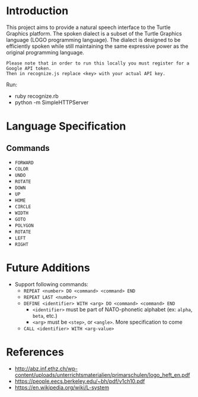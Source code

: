 # Introduction  

This project aims to provide a natural speech interface to the Turtle Graphics platform. The spoken
dialect is a subset of the Turtle Graphics language (LOGO programming language). The dialect
is designed to be efficiently spoken while still maintaining the same expressive power as the
original programming language.

```
Please note that in order to run this locally you must register for a Google API token.
Then in recognize.js replace <key> with your actual API key.
```

Run:
  - ruby recognize.rb
  - python -m SimpleHTTPServer
  
  
# Language Specification

## Commands
- `FORWARD`
- `COLOR`
- `UNDO`
- `ROTATE`
- `DOWN`
- `UP`
- `HOME`
- `CIRCLE`
- `WIDTH`
- `GOTO`
- `POLYGON`
- `ROTATE`
- `LEFT`
- `RIGHT`

# Future Additions
- Support following commands:
  - `REPEAT <number> DO <command> <command> END`
  - `REPEAT LAST <number>`
  - `DEFINE <identifier> WITH <arg> DO <command> <command> END`
    - `<identifier>` must be part of NATO-phonetic alphabet (ex: `alpha`, `beta`, etc.)
    - `<arg>` must be `<step>`, or `<angle>`. More specification to come
  - `CALL <identifier> WITH <arg-value>`
  
# References
- http://abz.inf.ethz.ch/wp-content/uploads/unterrichtsmaterialien/primarschulen/logo_heft_en.pdf
- https://people.eecs.berkeley.edu/~bh/pdf/v1ch10.pdf
- https://en.wikipedia.org/wiki/L-system
